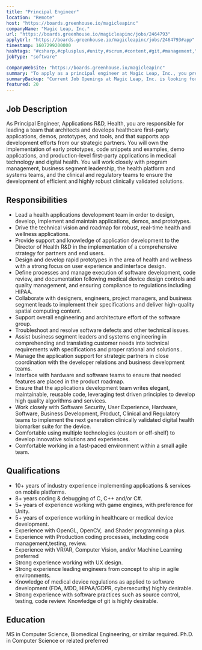 ```yaml
---
title: "Principal Engineer"
location: "Remote"
host: "https://boards.greenhouse.io/magicleapinc"
companyName: "Magic Leap, Inc."
url: "https://boards.greenhouse.io/magicleapinc/jobs/2464793"
applyUrl: "https://boards.greenhouse.io/magicleapinc/jobs/2464793#app"
timestamp: 1607299200000
hashtags: "#csharp,#cplusplus,#unity,#scrum,#content,#git,#management,"
jobType: "software"

companyWebsite: "https://boards.greenhouse.io/magicleapinc"
summary: "To apply as a principal engineer at Magic Leap, Inc., you preferably need to have 10+ years of industry experience implementing applications and services on mobile platforms."
summaryBackup: "Current Job Openings at Magic Leap, Inc. is looking for a principal engineer that has experience in: #ui/ux, #unity, #scrum."
featured: 20
---
```


## Job Description

As Principal Engineer, Applications R&D, Health, you are responsible for leading a team that architects and develops healthcare first-party applications, demos, prototypes, and tools, and that supports app development efforts from our strategic partners. You will own the implementation of early prototypes, code snippets and examples, demo applications, and production-level first-party applications in medical technology and digital health. You will work closely with program management, business segment leadership, the health platform and systems teams, and the clinical and regulatory teams to ensure the development of efficient and highly robust clinically validated solutions.

## Responsibilities

*   Lead a health applications development team in order to design, develop, implement and maintain applications, demos, and prototypes.
*   Drive the technical vision and roadmap for robust, real-time health and wellness applications.
*   Provide support and knowledge of application development to the Director of Health R&D in the implementation of a comprehensive strategy for partners and end users.
*   Design and develop rapid prototypes in the area of health and wellness with a strong focus on user experience and interface design.
*   Define processes and manage execution of software development, code review, and documentation following medical device design controls and quality management, and ensuring compliance to regulations including HIPAA.
*   Collaborate with designers, engineers, project managers, and business segment leads to implement their specifications and deliver high-quality spatial computing content.
*   Support overall engineering and architecture effort of the software group.
*   Troubleshoot and resolve software defects and other technical issues.
*   Assist business segment leaders and systems engineering in comprehending and translating customer needs into technical requirements with specifications and proper rational and solutions..
*   Manage the application support for strategic partners in close coordination with the developer relations and business development teams.
*   Interface with hardware and software teams to ensure that needed features are placed in the product roadmap.
*   Ensure that the applications development team writes elegant, maintainable, reusable code, leveraging test driven principles to develop high quality algorithms and services.
*   Work closely with Software Security, User Experience, Hardware, Software, Business Development, Product, Clinical and Regulatory teams to implement the next generation clinically validated digital health biomarker suite for the device.
*   Comfortable using multiple technologies (custom or off-shelf) to develop innovative solutions and experiences.
*   Comfortable working in a fast-paced environment within a small agile team.

## Qualifications

*   10+ years of industry experience implementing applications & services on mobile platforms.
*   8+ years coding & debugging of C, C++ and/or C#.
*   5+ years of experience working with game engines, with preference for Unity.
*   5+ years of experience working in healthcare or medical device development.
*   Experience with OpenGL, OpenCV,  and Shader programming a plus.
*   Experience with Production coding processes, including code management,testing, review.
*   Experience with VR/AR, Computer Vision, and/or Machine Learning preferred
*   Strong experience working with UX design.
*   Strong experience leading engineers from concept to ship in agile environments.
*   Knowledge of medical device regulations as applied to software development (FDA, MDD, HIPAA/GDPR, cybersecurity) highly desirable.
*   Strong experience with software practices such as source control, testing, code review. Knowledge of git is highly desirable.

## Education

MS in Computer Science, Biomedical Engineering, or similar required. Ph.D. in Computer Science or related preferred
